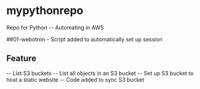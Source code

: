 # mypythonrepo
Repo for Python -- Automating in AWS

##01-webotron -
Script added  to automatically set up session

## Feature

-- List S3 buckets
-- List all objects in an S3 bucket
-- Set up S3 bucket to host a static website
-- Code added to sync S3 bucket
